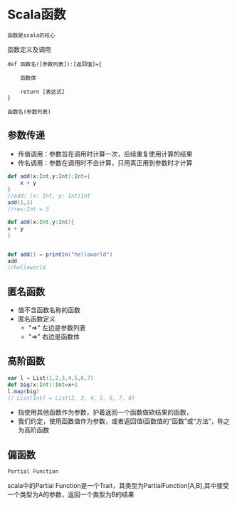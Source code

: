 # Scala函数

`函数是scala的核心`

函数定义及调用

```
def 函数名([参数列表]):[返回值]={
  
    函数体

    return [表达式]
}

函数名(参数列表)

```

## 参数传递

- 传值调用：参数旨在调用时计算一次，后续重复使用计算的结果
- 传名调用：参数在调用时不会计算，只用真正用到参数时才计算

```scala
def add(x:Int,y:Int):Int={
    x + y
}
//add: (x: Int, y: Int)Int
add(1,2)
//res:Int = 3
```

```scala
def add(x:Int,y:Int){
x + y
}


def add() = println("helloworld")
add
//helloworld
```

## 匿名函数

- 值不含函数名称的函数
- 匿名函数定义
  - "=>"	左边是参数列表
  - "=>"    右边是函数体

## 高阶函数

```scala
var l = List(1,2,3,4,5,6,7)
def big(x:Int):Int=x+1
l.map(big)
// List[Int] = List(2, 3, 4, 5, 6, 7, 8)
```

- 指使用其他函数作为参数，护着返回一个函数做欸结果的函数，
- 我们约定，使用函数值作为参数，或者返回值i函数值的“函数”或“方法”，称之为高阶函数

## 偏函数

`Partial Function`

scala中的Partial Function是一个Trait，其类型为PartialFunction[A,B],其中接受一个类型为A的参数，返回一个类型为B的结果



